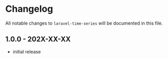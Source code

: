 # Changelog

All notable changes to `laravel-time-series` will be documented in this file.

## 1.0.0 - 202X-XX-XX

- initial release
